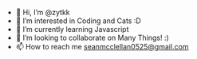 - 👋 Hi, I’m @zytkk
- 👀 I’m interested in Coding and Cats :D
- 🌱 I’m currently learning Javascript
- 💞️ I’m looking to collaborate on Many Things! :)
- 📫 How to reach me seanmcclellan0525@gmail.com
